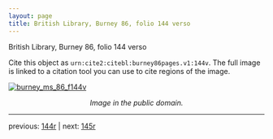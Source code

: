 ```yaml
---
layout: page
title: British Library, Burney 86, folio 144 verso
---
```


British Library, Burney 86, folio 144 verso

Cite this object as `urn:cite2:citebl:burney86pages.v1:144v`.  The full image is linked to a citation tool you can use to cite regions of the image.

[![burney_ms_86_f144v](http://www.homermultitext.org/iipsrv?IIIF=/project/homer/pyramidal/deepzoom/citebl/burney86imgs/v1/burney_ms_86_f144v.tif/full/800,/0/default.jpg)](http://www.homermultitext.org/ict2/?urn=urn:cite2:citebl:burney86imgs.v1:burney_ms_86_f144v) 

<p style="text-align: center; font-style: italic;">Image in the public domain.</p>

---

previous: [144r](../144r/) | next: [145r](../145r/)